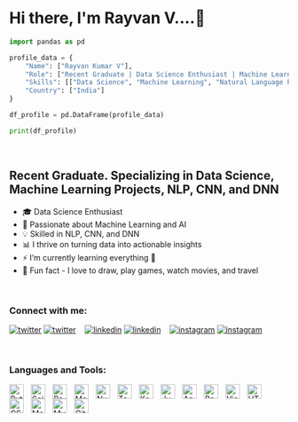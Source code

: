 # Hi there, I'm Rayvan V....👋 


```python
import pandas as pd

profile_data = {
    "Name": ["Rayvan Kumar V"],
    "Role": ["Recent Graduate | Data Science Enthusiast | Machine Learning & AI Enthusiast"],
    "Skills": [["Data Science", "Machine Learning", "Natural Language Processing (NLP)", "Convolutional Neural Networks (CNN)", "Deep Neural Networks (DNN),"]],
    "Country": ["India"]
}

df_profile = pd.DataFrame(profile_data)

print(df_profile)
```
<br />

## Recent Graduate. Specializing in Data Science, Machine Learning Projects, NLP, CNN, and DNN

- 🎓 Data Science Enthusiast
- 🚀 Passionate about Machine Learning and AI
- 💡 Skilled in NLP, CNN, and DNN
- 📊 I thrive on turning data into actionable insights
- ⚡ I’m currently learning everything 🤣
- 🎨 Fun fact - I love to draw, play games, watch movies, and travel

<br />

### Connect with me:

[![twitter](https://img.icons8.com/?size=30&id=fJp7hepMryiw&format=png&color=000000)](https://x.com/rayvan_v#gh-light-mode-only)
[![twitter](https://img.icons8.com/?size=30&id=fJp7hepMryiw&format=png&color=ffffff)](https://x.com/rayvan_v#gh-dark-mode-only)
&nbsp;&nbsp;
[![linkedin](https://img.icons8.com/?size=30&id=98960&format=png&color=000000)](https://www.linkedin.com/in/rayvan-kumar-v-73035521b#gh-light-mode-only)
[![linkedin](https://img.icons8.com/?size=30&id=98960&format=png&color=ffffff)](https://www.linkedin.com/in/rayvan-kumar-v-73035521b/#gh-dark-mode-only)
&nbsp;&nbsp;
[![instagram](https://img.icons8.com/?size=30&id=eRJfQw0Zs44S&format=png&color=000000)](https://www.instagram.com/ig_rayvan/#gh-light-mode-only)
[![instagram](https://img.icons8.com/?size=30&id=eRJfQw0Zs44S&format=png&color=ffffff)](https://www.instagram.com/ig_rayvan/#gh-dark-mode-only)

<br />

### Languages and Tools:
<p align=left ><img align="left" alt="Python" width="26px" src="https://cdn.jsdelivr.net/gh/devicons/devicon@latest/icons/python/python-original.svg" style="padding-right:10px;" />
<img align="left" alt="Scikitlearn" width="26px" src="https://cdn.jsdelivr.net/gh/devicons/devicon@latest/icons/scikitlearn/scikitlearn-original.svg" style="padding-right:10px;" />
<img align="left" alt="Pandas" width="26px" src="https://cdn.jsdelivr.net/gh/devicons/devicon@latest/icons/pandas/pandas-original-wordmark.svg" style="padding-right:10px;" />
<img align="left" alt="Matplotlib" width="26px" src="https://cdn.jsdelivr.net/gh/devicons/devicon@latest/icons/matplotlib/matplotlib-original-wordmark.svg" style="padding-right:10px;" />
<img align="left" alt="Numpy" width="26px" src="https://cdn.jsdelivr.net/gh/devicons/devicon@latest/icons/numpy/numpy-original-wordmark.svg" style="padding-right:10px;" />
<img align="left" alt="Tensorflow" width="26px" src="https://cdn.jsdelivr.net/gh/devicons/devicon@latest/icons/tensorflow/tensorflow-original.svg" style="padding-right:10px;" />
<img align="left" alt="Keras" width="26px" src="https://cdn.jsdelivr.net/gh/devicons/devicon@latest/icons/keras/keras-original.svg" style="padding-right:10px;" />
<img align="left" alt="Jupyter" width="26px" src="https://cdn.jsdelivr.net/gh/devicons/devicon@latest/icons/jupyter/jupyter-original-wordmark.svg" style="padding-right:10px;" />
<img align="left" alt="Anaconda" width="26px" src="https://cdn.jsdelivr.net/gh/devicons/devicon@latest/icons/anaconda/anaconda-original.svg" style="padding-right:10px;" />
<img align="left" alt="Powerbi" width="26px" src="https://powerapps.microsoft.com/images/application-logos/svg/powerbi.svg" style="padding-right:10px;" />
<img align="left" alt="Visual Studio Code" width="26px" src="https://cdn.jsdelivr.net/gh/devicons/devicon/icons/vscode/vscode-original.svg" style="padding-right:10px;" />
<img align="left" alt="HTML5" width="26px" src="https://cdn.jsdelivr.net/gh/devicons/devicon/icons/html5/html5-original.svg" style="padding-right:10px;" />
<img align="left" alt="CSS3" width="26px" src="https://cdn.jsdelivr.net/gh/devicons/devicon/icons/css3/css3-original.svg" style="padding-right:10px;" />
<img align="left" alt="MongoDB" width="26px" src="https://cdn.jsdelivr.net/gh/devicons/devicon/icons/mongodb/mongodb-original.svg" style="padding-right:10px;" />
<img align="left" alt="MySQL" width="26px" src="https://cdn.jsdelivr.net/gh/devicons/devicon/icons/mysql/mysql-original.svg" style="padding-right:10px;" />
<img align="left" alt="Git" width="26px" src="https://cdn.jsdelivr.net/gh/devicons/devicon/icons/git/git-original.svg" style="padding-right:10px;" />
</p>

[twitter]: https://x.com/rayvan_v
[instagram]: https://www.instagram.com/ig_rayvan/
[linkedin]: https://www.linkedin.com/in/rayvan-kumar-v-73035521b
